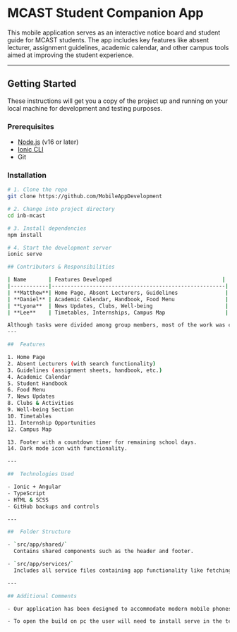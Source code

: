 # MCAST Student Companion App

This mobile application serves as an interactive notice board and student guide for MCAST students. The app includes key features like absent lecturer, assignment guidelines, academic calendar, and other campus tools aimed at improving the student experience.

---
## Getting Started

These instructions will get you a copy of the project up and running on your local machine for development and testing purposes.

### Prerequisites

- [Node.js](https://nodejs.org/) (v16 or later)  
- [Ionic CLI](https://ionicframework.com/docs/cli)  
- Git

### Installation

```bash
# 1. Clone the repo
git clone https://github.com/MobileAppDevelopment

# 2. Change into project directory
cd inb-mcast

# 3. Install dependencies
npm install

# 4. Start the development server
ionic serve

## Contributors & Responsibilities

| Name       | Features Developed                                   |
|------------|-------------------------------------------------------|
| **Matthew**| Home Page, Absent Lecturers, Guidelines               |
| **Daniel** | Academic Calendar, Handbook, Food Menu                |
| **Lyona**  | News Updates, Clubs, Well-being                       |
| **Lee**    | Timetables, Internships, Campus Map                   |

Although tasks were divided among group members, most of the work was completed collaboratively through online calls. The commits were made by the person who was actively typing or hosting the session.
---

##  Features

1. Home Page  
2. Absent Lecturers (with search functionality)  
3. Guidelines (assignment sheets, handbook, etc.)  
4. Academic Calendar  
5. Student Handbook  
6. Food Menu  
7. News Updates  
8. Clubs & Activities  
9. Well-being Section  
10. Timetables  
11. Internship Opportunities  
12. Campus Map

13. Footer with a countdown timer for remaining school days.
14. Dark mode icon with functionality.

---

##  Technologies Used

- Ionic + Angular  
- TypeScript  
- HTML & SCSS   
- GitHub backups and controls

---

##  Folder Structure

- `src/app/shared/`  
  Contains shared components such as the header and footer.

- `src/app/services/`  
  Includes all service files containing app functionality like fetching data or handling user input.

---

## Additional Comments

- Our application has been designed to accommodate modern mobile phones such as the Google Pixel 7 

- To open the build on pc the user will need to install serve in the terminal on vs code, open the www folder on vs code and run the command 'serve' in the terminal. This will create a local host for the user 
